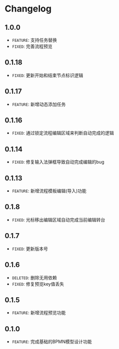 # Changelog

## 1.0.0
* `FEATURE`: 支持任务替换
* `FIXED`: 完善流程预览
## 0.1.18
* `FIXED`: 更新开始和结束节点标识逻辑
## 0.1.17
* `FEATURE`: 新增动态添加任务
## 0.1.16
* `FIXED`:   通过锁定流程编辑区域来判断自动完成的逻辑
## 0.1.14
* `FIXED`:   修复输入法弹框导致自动完成编辑的bug
## 0.1.13
* `FEATURE`: 新增流程模板编辑(导入)功能
## 0.1.8
* `FIXED`:   光标移出编辑区域自动完成当前编辑转台
## 0.1.7
* `FIXED`:   更新版本号
## 0.1.6
* `DELETED`: 删除无用依赖
* `FIXED`:   修复预览key值丢失
## 0.1.5
* `FEATURE`: 新增流程预览功能
## 0.1.0
* `FEATURE`: 完成基础的BPMN模型设计功能